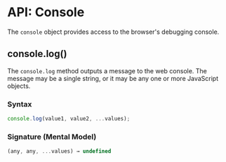 # API: Console

The `console` object provides access to the browser's debugging console.

## console.log()
The `console.log` method outputs a message to the web console. The message may be a single string, or it may be any one 
or more JavaScript objects.
### Syntax
```js
console.log(value1, value2, ...values);
```

### Signature (Mental Model)
```js
(any, any, ...values) → undefined
```
